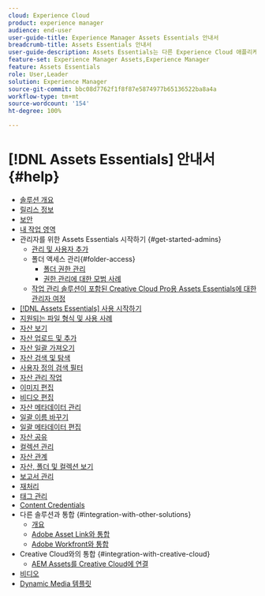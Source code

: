 ```yaml
---
cloud: Experience Cloud
product: experience manager
audience: end-user
user-guide-title: Experience Manager Assets Essentials 안내서
breadcrumb-title: Assets Essentials 안내서
user-guide-description: Assets Essentials는 다른 Experience Cloud 애플리케이션 내에서 작동하는 간단한 자산 관리 솔루션입니다.
feature-set: Experience Manager Assets,Experience Manager
feature: Assets Essentials
role: User,Leader
solution: Experience Manager
source-git-commit: bbc08d7762f1f8f87e5874977b65136522ba8a4a
workflow-type: tm+mt
source-wordcount: '154'
ht-degree: 100%

---
```



# [!DNL Assets Essentials] 안내서 {#help}

+ [솔루션 개요](introduction.md)
+ [릴리스 정보](release-notes.md)
+ [보안](security-overview.md)
+ [내 작업 영역](my-workspace.md)
+ 관리자를 위한 Assets Essentials 시작하기 {#get-started-admins}
   + [관리 및 사용자 추가](deploy-administer.md)
   + 폴더 액세스 관리{#folder-access}
      + [폴더 권한 관리](manage-permissions.md)
      + [권한 관리에 대한 모범 사례](permission-management-best-practices.md)
   + [작업 관리 솔루션이 포함된 Creative Cloud Pro용 Assets Essentials에 대한 관리자 여정](assets-essentials-cc-pro-work-management-admin-journey.md)
+ [ [!DNL Assets Essentials] 사용 시작하기](get-started.md)
+ [지원되는 파일 형식 및 사용 사례](supported-file-formats.md)
+ [자산 보기](navigate-view.md)
+ [자산 업로드 및 추가](add-delete.md)
+ [자산 일괄 가져오기](bulk-import-assets-view.md)
+ [자산 검색 및 탐색](search.md)
+ [사용자 정의 검색 필터](custom-search-filters.md)
+ [자산 관리 작업](manage-organize.md)
+ [이미지 편집](edit-images.md)
+ [비디오 편집](edit-videos.md)
+ [자산 메타데이터 관리](metadata.md)
+ [일괄 이름 바꾸기](bulk-rename.md)
+ [일괄 메타데이터 편집](/help/using/bulk-metadata-edit.md)
+ [자산 공유](share-links-for-assets.md)
+ [컬렉션 관리](manage-collections.md)
+ [자산 관계](asset-relations.md)
+ [자산, 폴더 및 컬렉션 보기](manage-notifications.md)
+ [보고서 관리](manage-reports.md)
+ [재처리](reprocessing.md)
+ [태그 관리](tagging-management.md)
+ [Content Credentials](/help/using/content-credentials.md)
+ 다른 솔루션과 통합 {#integration-with-other-solutions}
   + [개요](integration.md)
   + [Adobe Asset Link와 통합](integrate-with-creative-cloud.md)
   + [Adobe Workfront와 통합](integrate-with-workfront.md)
+ Creative Cloud와의 통합 {#integration-with-creative-cloud}
   + [AEM Assets를 Creative Cloud에 연결](connect-assets-with-creative-cloud.md)
+ [비디오](https://experienceleague.adobe.com/docs/experience-manager-learn/assets-essentials/overview.html)
+ [Dynamic Media 템플릿](dynamic-media-templates.md)

